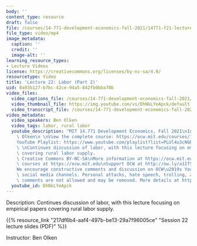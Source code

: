 ```yaml
---
body: ''
content_type: resource
draft: false
file: /courses/14-771-development-economics-fall-2021/14771-f21-lecture-22-v2_360p_16_9.mp4
file_type: video/mp4
image_metadata:
  caption: ''
  credit: ''
  image-alt: ''
learning_resource_types:
- Lecture Videos
license: https://creativecommons.org/licenses/by-nc-sa/4.0/
resourcetype: Video
title: 'Lecture 22: Labor (Part 2)'
uid: 8a03b127-b7bc-42ce-94a5-842fb0bba70b
video_files:
  video_captions_file: /courses/14-771-development-economics-fall-2021/11BTm7IR2CF4i7cDN8l6dyxC-yjC6ONt7_transcript.webvtt
  video_thumbnail_file: https://img.youtube.com/vi/DhNkLYeApck/default.jpg
  video_transcript_file: /courses/14-771-development-economics-fall-2021/11BTm7IR2CF4i7cDN8l6dyxC-yjC6ONt7_transcript.pdf
video_metadata:
  video_speakers: Ben Olken
  video_tags: labor, rural labor
  youtube_description: "MIT 14.771 Development Economics, Fall 2021\nInstructor: Ben\
    \ Olken\n \nView the complete course: https://ocw.mit.edu/courses/14-771-development-economics-fall-2021\n\
    YouTube Playlist: https://www.youtube.com/playlist?list=PLUl4u3cNGP61kvh3caDts2R6LmkYbmzaG\n\
    \ \nContinues discussion of labor, with this lecture focusing on empirical papers\
    \ covering rural labor supply.                                      \n \n \nLicense:\
    \ Creative Commons BY-NC-SA\nMore information at https://ocw.mit.edu/terms\nMore\
    \ courses at https://ocw.mit.edu\nSupport OCW at http://ow.ly/a1If50zVRlQ\n \n\
    We encourage constructive comments and discussion on OCW\u2019s YouTube and other\
    \ social media channels. Personal attacks, hate speech, trolling, and inappropriate\
    \ comments are not allowed and may be removed. More details at https://ocw.mit.edu/comments."
  youtube_id: DhNkLYeApck
---
```

Description: Continues discussion of labor, with this lecture focusing on empirical papers covering rural labor supply.

{{% resource_link "217df6b4-aaf4-497b-be13-29a7f96005ce" "Session 22 lecture slides (PDF)" %}}

Instructor: Ben Olken